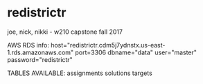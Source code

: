 # redistrictr
joe, nick, nikki - w210 capstone fall 2017


AWS RDS info:
host="redistrictr.cdm5j7ydnstx.us-east-1.rds.amazonaws.com"
port=3306
dbname="data"
user="master"
password="redistrictr"

TABLES AVAILABLE:
assignments
solutions
targets
